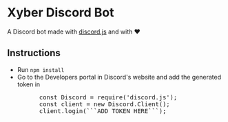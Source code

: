 # Xyber Discord Bot
A Discord bot made with <a href="https://discord.js.org/#/">discord.js</a> and with ❤️
<h2> Instructions </h2>
<ul>
   <li>Run <code>npm install</code></li>
   <li>Go to the <a>Developers</a> portal in Discord's website and add the generated token in<br>
      <pre>
      const Discord = require('discord.js');
      const client = new Discord.Client();
      client.login(```ADD TOKEN HERE```);
      </pre>
   </li>   
   
</ul>